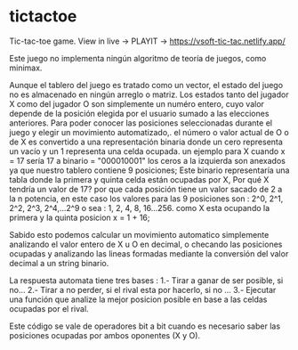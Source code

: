 # tictactoe
Tic-tac-toe game.
View in live -> PLAYIT ->  https://vsoft-tic-tac.netlify.app/

Este juego no implementa ningún algoritmo de teoría de juegos, como minimax.

Aunque el tablero del juego es tratado como un vector, el estado del juego no es almacenado en ningún arreglo o matriz.
Los estados tanto del jugador X como del jugador O son simplemente un numéro entero, cuyo valor depende de la posición elegida por el usuario sumado a las elecciones anteriores. 
Para poder conocer las posiciones seleccionadas durante el juego y elegir un movimiento automatizado,. el número o valor actual de O o de X es convertido a una representación binaria donde un cero representa un vacío y un 1 representa una celda ocupada. un ejemplo para X cuando x = 17 sería 17 a binario = "000010001" los ceros a la izquierda son anexados ya que nuestro tablero contiene 9 posiciones; Este binario representaría una tabla donde la primera y quinta celda están ocupadas por X, 
Por qué X tendría un valor de 17? por que cada posición tiene un valor sacado de 2 a la n potencia, en este caso los valores para las 9 posiciones son : 2^0, 2^1, 2^2, 2^3, 2^4,...2^9
o sea : 1, 2, 4, 8, 16...256.  como X esta ocupando la primera y la quinta posicion x = 1 + 16;

Sabido esto podemos calcular un movimiento automatico simplemente analizando el valor entero de X u O en decimal, o checando las posiciones ocupadas y analizando las lineas formadas mediante la conversión del valor decimal a un string binario.

La respuesta automata tiene tres bases :
1.- Tirar a ganar de ser posible, si no...
2.- Tirar a no perder, si el rival esta por hacerlo, si no ...
3.- Ejecutar una función que analize la mejor posicion posible en base a las celdas ocupadas por el rival.

Este código se vale de operadores bit a bit cuando es necesario saber las posiciones ocupadas por ambos oponentes (X y O).





